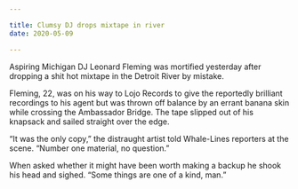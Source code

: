 ```yaml
---

title: Clumsy DJ drops mixtape in river
date: 2020-05-09

---
```


Aspiring Michigan DJ Leonard Fleming was mortified yesterday after dropping a shit hot mixtape in the Detroit River by mistake.

Fleming, 22, was on his way to Lojo Records to give the reportedly brilliant recordings to his agent but was thrown off balance by an errant banana skin while crossing the Ambassador Bridge. The tape slipped out of his knapsack and sailed straight over the edge.

“It was the only copy,” the distraught artist told Whale-Lines reporters at the scene. “Number one material, no question.”

When asked whether it might have been worth making a backup he shook his head and sighed. “Some things are one of a kind, man.”